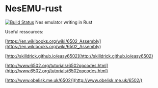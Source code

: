# NesEMU-rust
[![Build Status](https://travis-ci.com/Mitafr/NesEMU_rust.svg?branch=master)](https://travis-ci.com/Mitafr/NesEMU_rust)
Nes emulator writing in Rust

Useful ressources:

[https://en.wikibooks.org/wiki/6502_Assembly](https://en.wikibooks.org/wiki/6502_Assembly)

[http://skilldrick.github.io/easy6502](http://skilldrick.github.io/easy6502)

[http://www.6502.org/tutorials/6502opcodes.html](http://www.6502.org/tutorials/6502opcodes.html)

[http://www.obelisk.me.uk/6502/](http://www.obelisk.me.uk/6502/)

